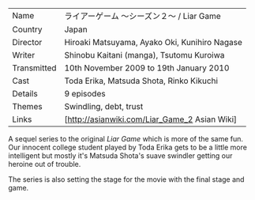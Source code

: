 | | |
|-|-|
Name|&#12521;&#12452;&#12450;&#12540;&#12466;&#12540;&#12512; &#65374;&#12471;&#12540;&#12474;&#12531;&#65298;&#65374; / Liar Game
Country|Japan
Director|Hiroaki Matsuyama, Ayako Oki, Kunihiro Nagase
Writer| Shinobu Kaitani (manga), Tsutomu Kuroiwa
Transmitted|10th November 2009 to 19th January 2010
Cast|Toda Erika, Matsuda Shota, Rinko Kikuchi
Details|9 episodes
Themes|Swindling, debt, trust
Links|[http://asianwiki.com/Liar_Game_2 Asian Wiki]

A sequel series to the original *Liar Game* which is more of the
same fun. Our innocent college student played by Toda Erika gets
to be a little more intelligent but mostly it's Matsuda Shota's
suave swindler getting our heroine out of trouble.

The series is also setting the stage for the movie with the
final stage and game.
